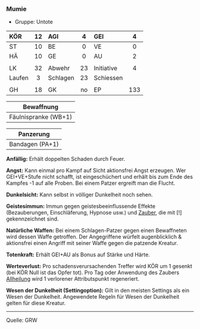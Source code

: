 ### Mumie

- Gruppe: Untote

| KÖR    | 12  | AGI      |  4  | GEI        |  4  |
| :----- | :-: | :------- | :-: | :--------- | :-: |
| ST     | 10  | BE       |  0  | VE         |  0  |
| HÄ     | 10  | GE       |  0  | AU         |  2  |
|        |     |          |     |            |     |
| LK     | 32  | Abwehr   | 23  | Initiative |  4  |
| Laufen |  3  | Schlagen | 23  | Schiessen  |     |
|        |     |          |     |            |     |
| GH     | 18  | GK       | no  | EP         | 133 |

|      Bewaffnung      |
| :------------------: |
| Fäulnispranke (WB+1) |

|    Panzerung    |
| :-------------: |
| Bandagen (PA+1) |

**Anfällig:** Erhält doppelten Schaden durch Feuer.

**Angst:** Kann einmal pro Kampf auf Sicht aktionsfrei Angst erzeugen. Wer GEI+VE+Stufe nicht schafft, ist eingeschüchert und erhält bis zum Ende des Kampfes -1 auf alle Proben. Bei einem Patzer ergreift man die Flucht.

**Dunkelsicht:** Kann selbst in völliger Dunkelheit noch sehen.

**Geistesimmun:** Immun gegen geistesbeeinflussende Effekte (Bezauberungen, Einschläferung, Hypnose usw.) und [Zauber](../../fanwerk/zauber/zauber.md), die mit [!] gekennzeichnet sind.

**Natürliche Waffen:** Bei einem Schlagen-Patzer gegen einen Bewaffneten wird dessen Waffe getroffen. Der Angegriffene würfelt augenblicklich & aktionsfrei einen Angriff mit seiner Waffe gegen die patzende Kreatur.

**Totenkraft:** Erhält GEI+AU als Bonus auf Stärke und Härte.

**Werteverlust:** Pro schadensverursachenden Treffer wird KÖR um 1 gesenkt (bei KÖR Null ist das Opfer tot). Pro Tag oder Anwendung des Zaubers [Allheilung](../../grw/zauber/allheilung.md) wird 1 verlorener Attributspunkt regeneriert.

**Wesen der Dunkelheit (Settingoption):** Gilt in den meisten Settings als ein Wesen der Dunkelheit. Angewendete Regeln für Wesen der Dunkelheit gelten für diese Kreatur.

---

Quelle: GRW
